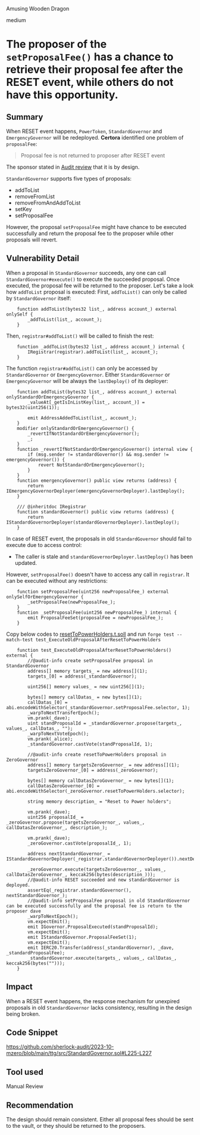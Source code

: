 Amusing Wooden Dragon

medium

# The proposer of the `setProposalFee()` has a chance to retrieve their proposal fee after the RESET event, while others do not have this opportunity.

## Summary
When RESET event happens, `PowerToken`, `StandardGovernor` and `EmergencyGovernor` will be redeployed. 
**Certora** identified one problem of `proposalFee`: 
> Proposal   fee is   not  returned   to   proposer  after RESET event

The sponsor stated in [Audit review](https://docs.google.com/document/d/1_q6pQSx9X3nXQJ66TreNJmFfj--c7IFuy9GQ-mU0eJo/edit#heading=h.w34wioy0ru1o) that it is by design.

`StandardGovernor` supports five types of proposals:
- addToList
- removeFromList
- removeFromAndAddToList
- setKey
- setProposalFee

However, the proposal `setProposalFee` might have chance to be executed successfully and return the proposal fee to the proposer while other proposals will revert.

## Vulnerability Detail
When a proposal in `StandardGovernor` succeeds, any one can call `StandardGovernor#execute()` to execute the succeeded proposal. 
Once executed, the proposal fee will be returned to the proposer.
Let's take a look how `addToList` proposal is executed:
First, `addToList()` can only be called by `StandardGovernor` itself:
```solidity
    function addToList(bytes32 list_, address account_) external onlySelf {
        _addToList(list_, account_);
    }
```
Then, `registrar#addToList()` will be called to finish the rest:
```solidity
    function _addToList(bytes32 list_, address account_) internal {
        IRegistrar(registrar).addToList(list_, account_);
    }
```
The function `registrar#addToList()` can only be accessed by `StandardGovernor` or `EmergencyGovernor`. Either `StandardGovernor` or `EmergencyGovernor` will be always the `lastDeploy()` of its deployer:
```solidity
    function addToList(bytes32 list_, address account_) external onlyStandardOrEmergencyGovernor {
        _valueAt[_getIsInListKey(list_, account_)] = bytes32(uint256(1));

        emit AddressAddedToList(list_, account_);
    }
    modifier onlyStandardOrEmergencyGovernor() {
        _revertIfNotStandardOrEmergencyGovernor();
        _;
    }
    function _revertIfNotStandardOrEmergencyGovernor() internal view {
        if (msg.sender != standardGovernor() && msg.sender != emergencyGovernor()) {
            revert NotStandardOrEmergencyGovernor();
        }
    }
    function emergencyGovernor() public view returns (address) {
        return IEmergencyGovernorDeployer(emergencyGovernorDeployer).lastDeploy();
    }

    /// @inheritdoc IRegistrar
    function standardGovernor() public view returns (address) {
        return IStandardGovernorDeployer(standardGovernorDeployer).lastDeploy();
    }
```
In case of RESET event, the proposals in old `StandardGovernor` should fail to execute due to access control:
- The caller is stale and `standardGovernorDeployer.lastDeploy()` has been updated.

However, `setProposalFee()` doesn't have to access any call in `registrar`. It can be executed without any restrictions:
```solidity
    function setProposalFee(uint256 newProposalFee_) external onlySelfOrEmergencyGovernor {
        _setProposalFee(newProposalFee_);
    }
    function _setProposalFee(uint256 newProposalFee_) internal {
        emit ProposalFeeSet(proposalFee = newProposalFee_);
    }
```
Copy below codes to [resetToPowerHolders.t.soll](https://github.com/sherlock-audit/2023-10-mzero/blob/main/ttg/test/integration/zero-governor/reset/reset-to-power-holders/resetToPowerHolders.t.sol) and run `forge test --match-test test_ExecuteOldProposalAfterResetToPowerHolders`
```solidity
    function test_ExecuteOldProposalAfterResetToPowerHolders() external {
        //@audit-info create setProposalFee proposal in StandardGovernor
        address[] memory targets_ = new address[](1);
        targets_[0] = address(_standardGovernor);

        uint256[] memory values_ = new uint256[](1);

        bytes[] memory callDatas_ = new bytes[](1);
        callDatas_[0] = abi.encodeWithSelector(_standardGovernor.setProposalFee.selector, 1);
        _warpToNextTransferEpoch();
        vm.prank(_dave);
        uint standProposalId = _standardGovernor.propose(targets_, values_, callDatas_, "");
        _warpToNextVoteEpoch();
        vm.prank(_alice);
        _standardGovernor.castVote(standProposalId, 1);

        //@audit-info create resetToPowerHolders proposal in ZeroGovernor
        address[] memory targetsZeroGovernor_ = new address[](1);
        targetsZeroGovernor_[0] = address(_zeroGovernor);

        bytes[] memory callDatasZeroGovernor_ = new bytes[](1);
        callDatasZeroGovernor_[0] = abi.encodeWithSelector(_zeroGovernor.resetToPowerHolders.selector);

        string memory description_ = "Reset to Power holders";

        vm.prank(_dave);
        uint256 proposalId_ = _zeroGovernor.propose(targetsZeroGovernor_, values_, callDatasZeroGovernor_, description_);

        vm.prank(_dave);
        _zeroGovernor.castVote(proposalId_, 1);

        address nextStandardGovernor_ = IStandardGovernorDeployer(_registrar.standardGovernorDeployer()).nextDeploy();

        _zeroGovernor.execute(targetsZeroGovernor_, values_, callDatasZeroGovernor_, keccak256(bytes(description_)));
        //@audit-info RESET succeeded and new standardGovernor is deployed.
        assertEq(_registrar.standardGovernor(), nextStandardGovernor_);
        //@audit-info setProposalFee proposal in old StandardGovernor can be executed successfully and the proposal fee is return to the proposer dave
        _warpToNextEpoch();
        vm.expectEmit();
        emit IGovernor.ProposalExecuted(standProposalId);
        vm.expectEmit();
        emit IStandardGovernor.ProposalFeeSet(1);
        vm.expectEmit();
        emit IERC20.Transfer(address(_standardGovernor), _dave, _standardProposalFee);
        _standardGovernor.execute(targets_, values_, callDatas_, keccak256(bytes("")));   
    }
```
## Impact
When a RESET event happens, the response mechanism for unexpired proposals in old `StandardGovernor` lacks consistency, resulting in the design being broken.
## Code Snippet
https://github.com/sherlock-audit/2023-10-mzero/blob/main/ttg/src/StandardGovernor.sol#L225-L227
## Tool used

Manual Review

## Recommendation
The design should remain consistent. Either all proposal fees should be sent to the vault, or they should be returned to the proposers.